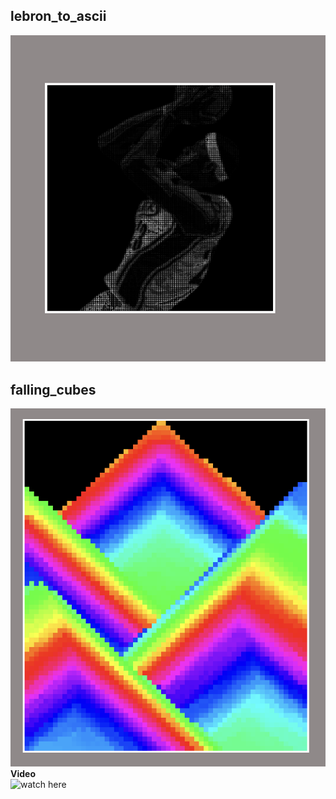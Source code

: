 ## lebron_to_ascii  

![](bron/lebron_ascii.png)

## falling_cubes  

![](falling/illustration.png)    
**Video**  
![watch here]([falling/simulation.mp4](https://youtube.com/shorts/zmPVfvNd2b0?feature=share)https://youtube.com/shorts/zmPVfvNd2b0?feature=share) 
